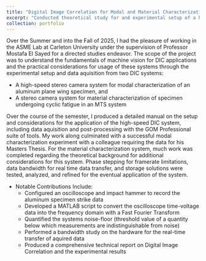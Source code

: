 ```yaml
---
title: "Digital Image Correlation for Modal and Material Characterization"
excerpt: "Conducted theoretical study for and experimental setup of a high-speed Digital Image Correlation (DIC) system and a low-speed material characterization DIC system in the Aerospace Structures and Material Characterization (ASME) Laboratory at Carleton University <br/><img src='/images/3.2Setup.jpg'>"
collection: portfolio
---
```


Over the Summer and into the Fall of 2025, I had the pleasure of working in the ASME Lab at Carleton University under the supervision of Professor Mostafa El Sayed for a directed studies endeavor. The scope of the project was to understand the fundamentals of machine vision for DIC applications and the practical considerations for usage of these systems through the experimental setup and data aquisition from two DIC systems: 
* A high-speed stereo camera system for modal characterization of an aluminum plane wing specimen, and
* A stereo camera system for material characterization of specimen undergoing cyclic fatigue in an MTS system

Over the course of the semester, I produced a detailed manual on the setup and considerations for the application of the high-speed DIC system, including data aquisition and post-processing with the GOM Professional suite of tools. My work along culminated with a successful modal characterization experiment with a colleague requiring the data for his Masters Thesis.
For the material characterization system, much work was completed regarding the theoretical background for additional considerations for this system. Phase stepping for framerate limitations, data bandwidth for real time data transfer, and storage solutions were tested, analyzed, and refined for the eventual application of the system.

* Notable Contributions Include:
    * Configured an oscilloscope and impact hammer to record the aluminum specimen strike data
    * Developed a MATLAB script to convert the oscilloscope time-voltage data into the frequency domain with a Fast Fourier Transform
    * Quantified the systems noise-floor (threshold value of a quantity below which measurements are indistinguishable from noise)
    * Performed a bandwidth study on the hardware for the real-time transfer of aquired data 
    * Produced a comprehensive technical report on Digital Image Correlation and the experimental results
